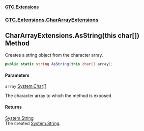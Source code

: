 #### [GTC.Extensions](GTC.Extensions.md 'GTC.Extensions')
### [GTC.Extensions](GTC.Extensions.md#GTC.Extensions 'GTC.Extensions').[CharArrayExtensions](GTC.Extensions.md#GTC.Extensions.CharArrayExtensions 'GTC.Extensions.CharArrayExtensions')

## CharArrayExtensions.AsString(this char[]) Method

Creates a string object from the character array.

```csharp
public static string AsString(this char[] array);
```
#### Parameters

<a name='GTC.Extensions.CharArrayExtensions.AsString(thischar[]).array'></a>

`array` [System.Char](https://docs.microsoft.com/en-us/dotnet/api/System.Char 'System.Char')[[]](https://docs.microsoft.com/en-us/dotnet/api/System.Array 'System.Array')

The character array to which the method is exposed.

#### Returns
[System.String](https://docs.microsoft.com/en-us/dotnet/api/System.String 'System.String')  
The created [System.String](https://docs.microsoft.com/en-us/dotnet/api/System.String 'System.String').